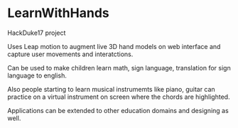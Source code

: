# LearnWithHands

HackDuke17 project

Uses Leap motion to augment live 3D hand models on web interface and capture user movements and interatctions.

Can be used to make children learn math, sign language, translation for sign language to english.

Also people starting to learn musical instrumemts like piano, guitar can practice on a virtual instrument on screen where the chords are highlighted.

Applications can be extended to other education domains and designing as well.
